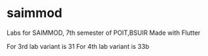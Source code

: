 # saimmod
Labs for SAIMMOD, 7th semester of POIT,BSUIR
Made with Flutter

For 3rd lab variant is 31
For 4th lab variant is 33b
